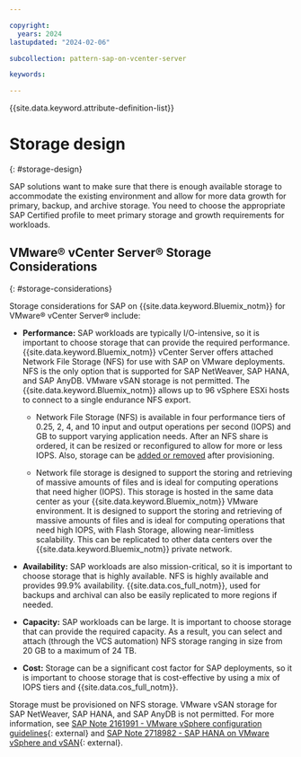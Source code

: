 ```yaml
---

copyright:
  years: 2024
lastupdated: "2024-02-06"

subcollection: pattern-sap-on-vcenter-server

keywords:

---
```


{{site.data.keyword.attribute-definition-list}}

# Storage design
{: #storage-design}

SAP solutions want to make sure that there is enough available storage to accommodate the existing environment and allow for more data growth for primary, backup, and archive storage. You need to choose the appropriate SAP Certified profile to meet primary storage and growth requirements for workloads.

## VMware® vCenter Server® Storage Considerations
{: #storage-considerations}

Storage considerations for SAP on {{site.data.keyword.Bluemix_notm}} for VMware® vCenter Server® include:

-   **Performance:** SAP workloads are typically I/O-intensive, so it is important to choose storage that can provide the required performance. {{site.data.keyword.Bluemix_notm}} vCenter Server offers attached Network File Storage (NFS) for use with SAP on VMware deployments. NFS is the only option that is supported for SAP NetWeaver, SAP HANA, and SAP AnyDB. VMware vSAN storage is not permitted. The {{site.data.keyword.Bluemix_notm}} allows up to 96 vSphere ESXi hosts to connect to a single endurance NFS export.

    - Network File Storage (NFS) is available in four performance tiers of 0.25, 2, 4, and 10 input and output operations per second (IOPS) and GB to support varying application needs. After an NFS share is ordered, it can be resized or reconfigured to allow for more or less IOPS. Also, storage can be [added or removed](/docs/sap?topic=sap-vmware-sddc-set-up-infrastructure#vmware-sddc-adding-network-storage) after provisioning.

    - Network file storage is designed to support the storing and retrieving of massive amounts of files and is ideal for computing operations that need higher (IOPS). This storage is hosted in the same data center as your {{site.data.keyword.Bluemix_notm}} VMware environment. It is designed to support the storing and retrieving of massive amounts of files and is ideal for computing operations that need high IOPS, with Flash Storage, allowing near-limitless scalability. This can be replicated to other data centers over the {{site.data.keyword.Bluemix_notm}} private network.

-   **Availability:** SAP workloads are also mission-critical, so it is important to choose storage that is highly available. NFS is highly available and provides 99.9% availability. {{site.data.cos_full_notm}}, used for backups and archival can also be easily replicated to more regions if needed.
-   **Capacity:** SAP workloads can be large. It is important to choose storage that can provide the required capacity. As a result, you can select and attach (through the VCS automation) NFS storage ranging in size from 20 GB to a maximum of 24 TB.
-   **Cost:** Storage can be a significant cost factor for SAP deployments, so it is important to choose storage that is cost-effective by using a mix of IOPS tiers and {{site.data.cos_full_notm}}.

Storage must be provisioned on NFS storage. VMware vSAN storage for SAP NetWeaver, SAP HANA, and SAP AnyDB is not permitted. For more information, see [SAP Note 2161991 - VMware vSphere configuration guidelines](https://launchpad.support.sap.com/#/notes/2161991){: external} and [SAP Note 2718982 - SAP HANA on VMware vSphere and vSAN](https://launchpad.support.sap.com/#/notes/2718982){: external}.
